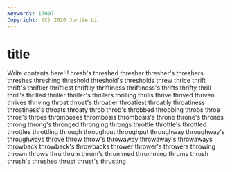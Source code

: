 ```yaml
---
Keywords: 17097
Copyright: (C) 2020 Junjie Li
---
```


# title

Write contents here!!!
hresh's 
threshed 
thresher 
thresher's 
threshers 
threshes
threshing 
threshold 
threshold's 
thresholds 
threw 
thrice 
thrift 
thrift's 
thriftier 
thriftiest
thriftily 
thriftiness 
thriftiness's 
thrifts 
thrifty 
thrill 
thrill's 
thrilled 
thriller 
thriller's
thrillers 
thrilling 
thrills 
thrive 
thrived 
thriven 
thrives 
thriving 
throat 
throat's
throatier 
throatiest 
throatily 
throatiness 
throatiness's 
throats 
throaty 
throb 
throb's 
throbbed
throbbing 
throbs 
throe 
throe's 
throes 
thromboses 
thrombosis 
thrombosis's 
throne 
throne's
thrones 
throng 
throng's 
thronged 
thronging 
throngs 
throttle 
throttle's 
throttled 
throttles
throttling 
through 
throughout 
throughput 
throughway 
throughway's 
throughways 
throve 
throw 
throw's
throwaway 
throwaway's 
throwaways 
throwback 
throwback's 
throwbacks 
thrower 
thrower's 
throwers 
throwing
thrown 
throws 
thru 
thrum 
thrum's 
thrummed 
thrumming 
thrums 
thrush 
thrush's
thrushes 
thrust 
thrust's 
thrusting 
